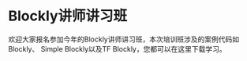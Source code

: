 # Blockly讲师讲习班
欢迎大家报名参加今年的Blockly讲师讲习班，本次培训班涉及的案例代码如Blockly、
Simple Blockly以及TF Blockly，您都可以在这里下载学习。